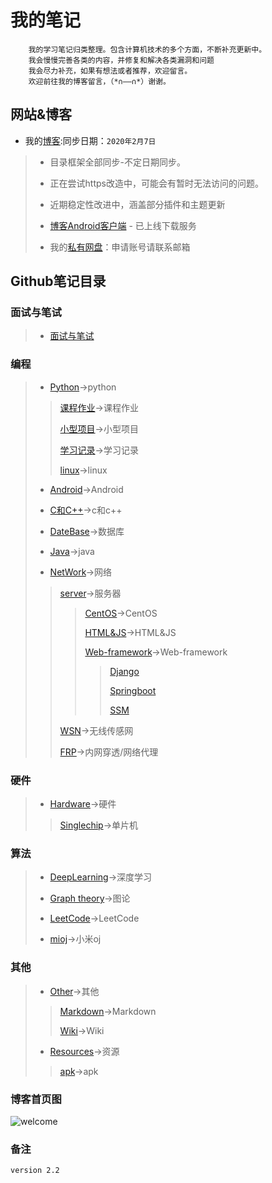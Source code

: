 # 我的笔记

```text
    我的学习笔记归类整理。包含计算机技术的多个方面，不断补充更新中。
    我会慢慢完善各类的内容，并修复和解决各类漏洞和问题
    我会尽力补充，如果有想法或者推荐，欢迎留言。
    欢迎前往我的博客留言，（*∩——∩*）谢谢。
```

## 网站&博客

* 我的[博客](http://blog.shencangblue.com):同步日期：`2020年2月7日`
>
>* 目录框架全部同步-不定日期同步。
>
>* 正在尝试https改造中，可能会有暂时无法访问的问题。
>
>* 近期稳定性改进中，涵盖部分插件和主题更新
>
>* [博客Android客户端](https://github.com/shencang/Blog_RecentNative) - 已上线下载服务
>
>
>* 我的[私有网盘](http://data.shencangblue.com)：申请账号请联系邮箱

## Github笔记目录

### 面试与笔试
>
>* [面试与笔试](https://github.com/shencang/note/tree/master/Interview&26WrittenExamination)
>
>
### 编程

>* [Python](https://github.com/shencang/note/tree/master/Python)->python
>>
>>[课程作业](https://github.com/shencang/note/tree/master/课程作业)->课程作业
>>
>>[小型项目](https://github.com/shencang/note/tree/master/小型项目)->小型项目
>>
>>[学习记录](https://github.com/shencang/note/tree/master/学习记录)->学习记录
>>
>>[linux](https://github.com/shencang/note/tree/master/linux)->linux
>>
>* [Android](https://github.com/shencang/note/tree/master/Android)->Android
>
>* [C和C++](https://github.com/shencang/note/tree/master/CorC%2B%2B)->c和c++
>
>* [DateBase](https://github.com/shencang/note/tree/master/DateBase)->数据库
>
>* [Java](https://github.com/shencang/note/tree/master/Java)->java
>
>* [NetWork](https://github.com/shencang/note/tree/master/NetWork)->网络
>>
>>[server](https://github.com/shencang/note/tree/master/NetWork/Server)->服务器
>>
>>>[CentOS](https://github.com/shencang/note/tree/master/NetWork/Server/CentOS)->CentOS
>>>
>>>[HTML&JS](https://github.com/shencang/note/tree/master/NetWork/Server/HTML&JS)->HTML&JS
>>>
>>>[Web-framework](https://github.com/shencang/note/tree/master/NetWork/Server/Web-framework)->Web-framework
>>>>
>>>>[Django](https://github.com/shencang/note/tree/master/NetWork/Server/Web-framework/Django)
>>>>
>>>>
>>>>[Springboot](https://github.com/shencang/note/tree/master/NetWork/Server/Web-framework/Springboot)
>>>>
>>>>
>>>>[SSM](https://github.com/shencang/note/tree/master/NetWork/Server/Web-framework/SSM)
>>>>
>>[WSN](https://github.com/shencang/note/tree/master/NetWork/WSN)->无线传感网
>>
>>[FRP](https://github.com/shencang/note/blob/master/NetWork/FRP.md)->内网穿透/网络代理

### 硬件

>* [Hardware](https://github.com/shencang/note/tree/master/Hardware)->硬件
>
>> [Singlechip](https://github.com/shencang/note/tree/master/Hardware/Singlechip)->单片机
>
### 算法

>* [DeepLearning](https://github.com/shencang/note/tree/master/Algorithm/DeepLearning)->深度学习
>
>* [Graph theory](https://github.com/shencang/note/tree/master/Algorithm/Graph_theory)->图论
>
>* [LeetCode](https://github.com/shencang/note/tree/master/Algorithm/LeetCode)->LeetCode
>
>* [mioj](https://github.com/shencang/note/tree/master/Algorithm/MiOJ)->小米oj

### 其他

>* [Other](https://github.com/shencang/note/tree/master/Other)->其他
>
>>[Markdown](https://github.com/shencang/note/tree/master/Other/Markdown)->Markdown
>>
>>[Wiki](https://github.com/shencang/note/tree/master/Other/Wiki)->Wiki
>>
>* [Resources](https://github.com/shencang/note/tree/master/Resources)->资源
>>
>>[apk](https://github.com/shencang/note/tree/master/Resources/apk)->apk
>>

### 博客首页图

![welcome](https://i.loli.net/2019/11/09/cQ19X3B5WFro6eN.png)

### 备注

```t
version 2.2
```
